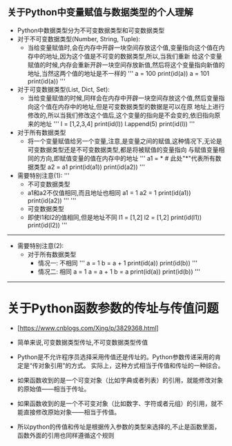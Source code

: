 ## 关于Python中变量赋值与数据类型的个人理解
- Python中数据类型分为不可变数据类型和可变数据类型
- 对于不可变数据类型(Number, String, Tuple):
   - 当给变量赋值时,会在内存中开辟一块空间存放这个值,变量指向这个值在内存中的地址,因为这个值是不可变的数据类型,所以,当我们重新
     给这个变量赋值的时候,内存会重新开辟一块空间存放新值,然后将这个变量指向新值的地址,当然这两个值的地址是不一样的
     '''
     a = 100
     print(id(a))
     a = 101
     print(id(a))
     '''
- 对于可变数据类型(List, Dict, Set):
   - 当给变量赋值的时候,同样会在内存中开辟一块空间存放这个值,然后变量指向这个值在内存中的地址,但是可变数据类型的数据是可以在原
     地址上进行修改的,所以当我们修改这个值后,这个变量的指向是不会变的,依旧指向原来的地址
     '''
     l = [1,2,3,4]
     print(id(l))
     l.append(5)
     print(id(l))
     '''
- 对于所有数据类型
   - 将一个变量赋值给另一个变量,注意,是变量之间的赋值,这种情况下,无论是可变数据类型还是不可变数据类型,都是将被赋值的变量指向
     与赋值变量相同的方向,即赋值变量的值在内存中的地址
     '''
     a1 = *  # 此处"*"代表所有数据类型
     a2 = a1
     print(id(a1))
     print(id(a2))
     '''
- 需要特别注意(1):
    '''
    - 不可变数据类型
    - a1和a2不仅值相同,而且地址也相同
    a1 = 1
    a2 = 1
    print(id(a1))
    print(id(a2))
    '''
    '''
    - 可变数据类型
    - 即使l1和l2的值相同,但是地址不同
    l1 = [1,2]
    l2 = [1,2]
    print(id(l1))
    print(id(l2)) 
    '''
------------------------------------------------------------------------------------------------------------------------
- 需要特别注意(2):
    - 对于所有数据类型
      - 情况一: 不相同
        '''
        a = 1
        b = a + 1
        print(id(a))
        print(id(b))
        '''
      - 情况二: 相同
        a = 1
        a = a + 1
        b = a
        print(id(a))
        print(id(b))
        '''
------------------------------------------------------------------------------------------------------------------------
# 关于Python函数参数的传址与传值问题
- [https://www.cnblogs.com/Xjng/p/3829368.html]
- 简单来说,可变数据类型传址,不可变数据类型传值

- Python是不允许程序员选择采用传值还是传址的。Python参数传递采用的肯定是“传对象引用”的方式。
  实际上，这种方式相当于传值和传址的一种综合。
- 如果函数收到的是一个可变对象（比如字典或者列表）的引用，就能修改对象的原始值——相当于传址。
- 如果函数收到的是一个不可变对象（比如数字、字符或者元组）的引用，就不能直接修改原始对象——相当于传值。

- 所以python的传值和传址是根据传入参数的类型来选择的,不止是函数里面，函数外面的引用也同样遵循这个规则
